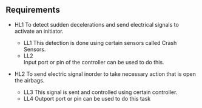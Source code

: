## Requirements
  * HL1
    To detect sudden decelerations and send electrical signals to activate an initiator.
    * LL1
       This detection is done using certain sensors called Crash Sensors.
    * LL2  
       Input port or pin of the controller can be used to do this. 


  * HL2
    To send electric signal inorder to take necessary action that is open the airbags.
    * LL3
       This signal is sent and controlled using certain controller.   
    * LL4
       Outport port or pin can be used to do this task     
     
